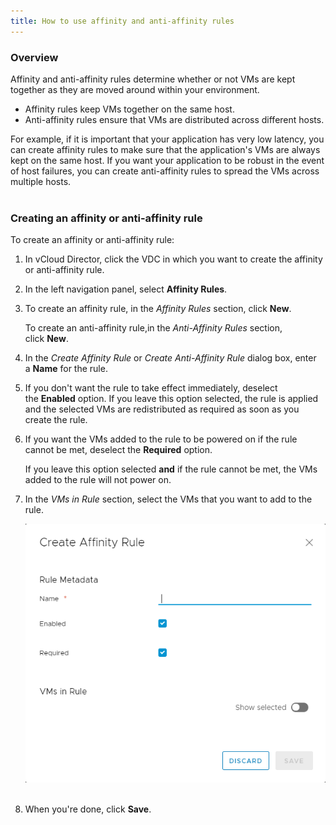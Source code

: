 ```yaml
---
title: How to use affinity and anti‑affinity rules
---
```


### Overview

Affinity and anti-affinity rules determine whether or not VMs are kept together as they are moved around within your environment.

-   Affinity rules keep VMs together on the same host.
-   Anti-affinity rules ensure that VMs are distributed across different hosts.

For example, if it is important that your application has very low latency, you can create affinity rules to make sure that the application's VMs are always kept on the same host. If you want your application to be robust in the event of host failures, you can create anti-affinity rules to spread the VMs across multiple hosts.  
 

### Creating an affinity or anti-affinity rule

To create an affinity or anti-affinity rule:

1. In vCloud Director, click the VDC in which you want to create the affinity or anti-affinity rule.

1. In the left navigation panel, select **Affinity Rules**.

1. To create an affinity rule, in the _Affinity Rules_ section, click **New**.

    To create an anti-affinity rule,in the _Anti-Affinity Rules_ section, click **New**.
  
1. In the _Create Affinity Rule_ or _Create Anti-Affinity Rule_ dialog box, enter a **Name** for the rule.

1. If you don't want the rule to take effect immediately, deselect the **Enabled** option.
    If you leave this option selected, the rule is applied and the selected VMs are redistributed as required as soon as you create the rule.

1. If you want the VMs added to the rule to be powered on if the rule cannot be met, deselect the **Required** option.

    If you leave this option selected **and** if the rule cannot be met, the VMs added to the rule will not power on.

1. In the _VMs in Rule_ section, select the VMs that you want to add to the rule.

    ![Create Affinity Rule](./assets/create_affinity_rule.png)
 

1. When you're done, click **Save**.